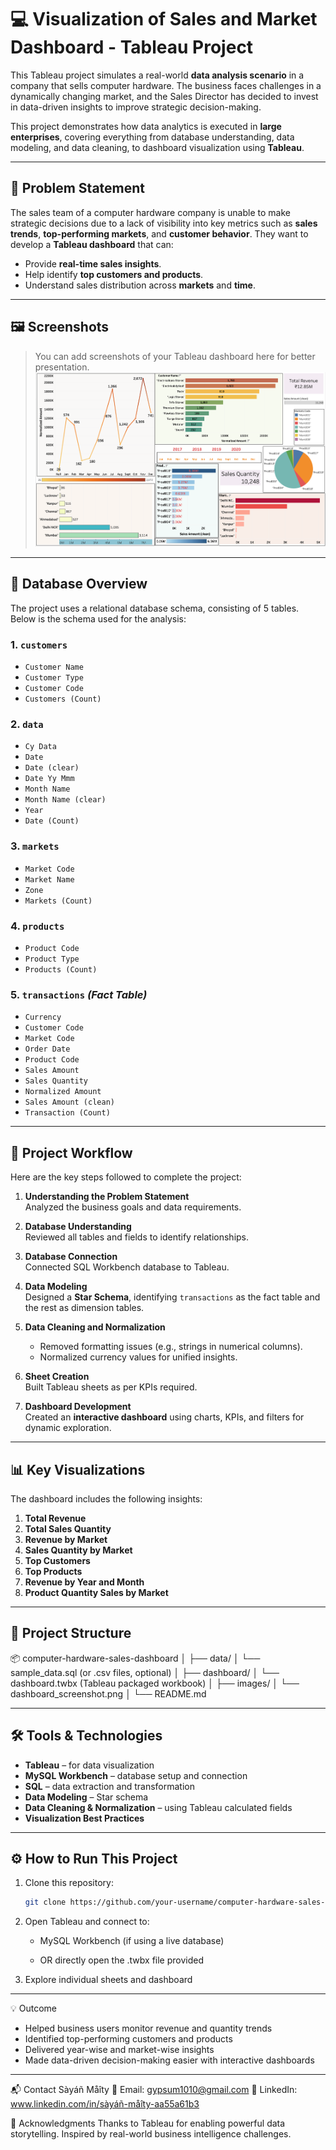 # 💻 Visualization of Sales and Market Dashboard - Tableau Project

This Tableau project simulates a real-world **data analysis scenario** in a company that sells computer hardware. The business faces challenges in a dynamically changing market, and the Sales Director has decided to invest in data-driven insights to improve strategic decision-making.

This project demonstrates how data analytics is executed in **large enterprises**, covering everything from database understanding, data modeling, and data cleaning, to dashboard visualization using **Tableau**.

---


## 📌 Problem Statement

The sales team of a computer hardware company is unable to make strategic decisions due to a lack of visibility into key metrics such as **sales trends**, **top-performing markets**, and **customer behavior**. They want to develop a **Tableau dashboard** that can:
- Provide **real-time sales insights**.
- Help identify **top customers and products**.
- Understand sales distribution across **markets** and **time**.

---


## 🖼️ Screenshots

> You can add screenshots of your Tableau dashboard here for better presentation.
> ![Dashboard Screenshot](Tableau_dashboard_image.png)


---


## 🧩 Database Overview

The project uses a relational database schema, consisting of 5 tables. Below is the schema used for the analysis:

### 1. `customers`
- `Customer Name`
- `Customer Type`
- `Customer Code`
- `Customers (Count)`

### 2. `data`
- `Cy Data`
- `Date`
- `Date (clear)`
- `Date Yy Mmm`
- `Month Name`
- `Month Name (clear)`
- `Year`
- `Date (Count)`

### 3. `markets`
- `Market Code`
- `Market Name`
- `Zone`
- `Markets (Count)`

### 4. `products`
- `Product Code`
- `Product Type`
- `Products (Count)`

### 5. `transactions` *(Fact Table)*
- `Currency`
- `Customer Code`
- `Market Code`
- `Order Date`
- `Product Code`
- `Sales Amount`
- `Sales Quantity`
- `Normalized Amount`
- `Sales Amount (clean)`
- `Transaction (Count)`

---


## 🌟 Project Workflow

Here are the key steps followed to complete the project:

1. **Understanding the Problem Statement**  
   Analyzed the business goals and data requirements.

2. **Database Understanding**  
   Reviewed all tables and fields to identify relationships.

3. **Database Connection**  
   Connected SQL Workbench database to Tableau.

4. **Data Modeling**  
   Designed a **Star Schema**, identifying `transactions` as the fact table and the rest as dimension tables.

5. **Data Cleaning and Normalization**  
   - Removed formatting issues (e.g., strings in numerical columns).
   - Normalized currency values for unified insights.

6. **Sheet Creation**  
   Built Tableau sheets as per KPIs required.

7. **Dashboard Development**  
   Created an **interactive dashboard** using charts, KPIs, and filters for dynamic exploration.

---


## 📊 Key Visualizations

The dashboard includes the following insights:

1. **Total Revenue**
2. **Total Sales Quantity**
3. **Revenue by Market**
4. **Sales Quantity by Market**
5. **Top Customers**
6. **Top Products**
7. **Revenue by Year and Month**
8. **Product Quantity Sales by Market**

---


## 📁 Project Structure

📦 computer-hardware-sales-dashboard
│
├── data/
│ └── sample_data.sql (or .csv files, optional)
│
├── dashboard/
│ └── dashboard.twbx (Tableau packaged workbook)
│
├── images/
│ └── dashboard_screenshot.png
│
└── README.md


---


## 🛠 Tools & Technologies

- **Tableau** – for data visualization  
- **MySQL Workbench** – database setup and connection  
- **SQL** – data extraction and transformation  
- **Data Modeling** – Star schema  
- **Data Cleaning & Normalization** – using Tableau calculated fields  
- **Visualization Best Practices**



---


## ⚙️ How to Run This Project

1. Clone this repository:
   ```bash
   git clone https://github.com/your-username/computer-hardware-sales-dashboard.git
2. Open Tableau and connect to:

	* MySQL Workbench (if using a live database)

	* OR directly open the .twbx file provided

3. Explore individual sheets and dashboard

   
---


💡 Outcome
* Helped business users monitor revenue and quantity trends
* Identified top-performing customers and products
* Delivered year-wise and market-wise insights
* Made data-driven decision-making easier with interactive dashboards

---


📬 Contact
Sàyáñ Måîty
📧 Email: gypsum1010@gmail.com
🔗 LinkedIn: www.linkedin.com/in/sàyáñ-måîty-aa55a61b3

📌 Acknowledgments
Thanks to Tableau for enabling powerful data storytelling.
Inspired by real-world business intelligence challenges.


